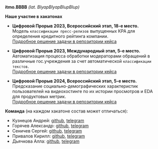 **itmo.BBBB** *(lat. BlyapBlyapBlupBlup)*


**Наше участие в хакатонах**  

- **Цифровой Прорыв 2023, Всероссийский этап, 18-е место.**  
  Модель `классификации пресс-релизов` выпущенных КРА для определения кредитного рейтинга компании.  
  [Подробное решение задачи в репозитории кейса](https://github.com/itmo-BBBB/hacks-ai-nationwide2023)

- **Цифровой Прорыв 2023, Международный этап, 5-е место.**  
  Автоматизация процесса обработки модераторами обращений в различные гос.учреждения за счет автоматической `классификации текстов`.  
  [Подробное решение задачи в репозитории кейса](https://github.com/itmo-BBBB/hacks-ai-international2023-BBBB)

- **Цифровой Прорыв 2024, Всероссийский этап, 5-е место.**  
  Предсказание социально-демографических характеристик пользователей на видеохостинге по их истории просмотров и EDA для продуктовых метрик.  
  [Подробное решение задачи в репозитории кейса](https://github.com/itmo-BBBB/hacks-ai-nationwide2024)

**Команда** (на каждом хакатоне состав может отличаться): 
- Кузнецов Андрей: [github](https://github.com/kdduha), [telegram](https://t.me/kdduha)
- Горячев Александр: [github](https://github.com/JesusChristOurGod), [telegram](https://t.me/goryachev_alexander)
- Сеничев Сергей: [github](https://github.com/ssenichev), [telegram](https://t.me/seniichev)
- Привалов Кирилл: [github](https://github.com/hellkirl), [telegram](https://t.me/hellkirl)
- Дьячкова Алла: [github](https://github.com/lldckv), [telegram](https://t.me/lldckv)
